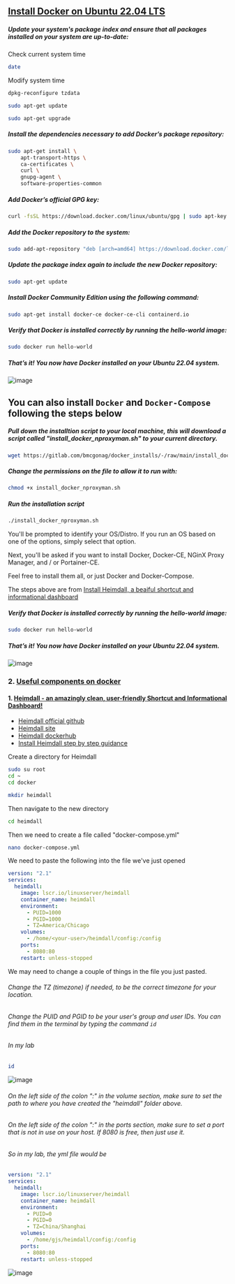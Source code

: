 ## [Install Docker on Ubuntu 22.04 LTS](https://www.youtube.com/watch?v=wCSMDtHPBso)

##### Update your system's package index and ensure that all packages installed on your system are up-to-date:

Check current system time
```sh
date
```

Modify system time
```sh
dpkg-reconfigure tzdata
```

```sh
sudo apt-get update
```

```sh
sudo apt-get upgrade
```

##### Install the dependencies necessary to add Docker’s package repository:
```sh
sudo apt-get install \
    apt-transport-https \
    ca-certificates \
    curl \
    gnupg-agent \
    software-properties-common
```

##### Add Docker’s official GPG key:
```sh
curl -fsSL https://download.docker.com/linux/ubuntu/gpg | sudo apt-key add -
```

##### Add the Docker repository to the system:
```sh
sudo add-apt-repository "deb [arch=amd64] https://download.docker.com/linux/ubuntu $(lsb_release -cs) stable"
```

##### Update the package index again to include the new Docker repository:
```sh
sudo apt-get update
```

##### Install Docker Community Edition using the following command:
```sh
sudo apt-get install docker-ce docker-ce-cli containerd.io
```

##### Verify that Docker is installed correctly by running the hello-world image:
```sh
sudo docker run hello-world
```

##### That’s it! You now have Docker installed on your Ubuntu 22.04 system.
![image](https://user-images.githubusercontent.com/96930989/227760708-cf7ccf34-61fa-483a-a6ba-c049c3864f32.png)


## You can also install `Docker` and `Docker-Compose` following the steps below
##### Pull down the installtion script to your local machine, this will download a script called "install_docker_nproxyman.sh" to your current directory.
```sh
wget https://gitlab.com/bmcgonag/docker_installs/-/raw/main/install_docker_nproxyman.sh
```

##### Change the permissions on the file to allow it to run with:
```sh
chmod +x install_docker_nproxyman.sh
```

##### Run the installation script
```sh
./install_docker_nproxyman.sh
````
You'll be prompted to identify your OS/Distro.  If you run an OS based on one of the options, simply select that option.

Next, you'll be asked if you want to install Docker, Docker-CE, NGinX Proxy Manager, and / or Portainer-CE.

Feel free to install them all, or just Docker and Docker-Compose. 

The steps above are from [Install Heimdall, a beaiful shortcut and informational dashboard](https://wiki.opensourceisawesome.com/books/self-hosted-dashboards/page/install-heimdall-a-beaiful-shortcut-and-informational-dashboard)

##### Verify that Docker is installed correctly by running the hello-world image:
```sh
sudo docker run hello-world
```

##### That’s it! You now have Docker installed on your Ubuntu 22.04 system.
![image](https://user-images.githubusercontent.com/96930989/227760708-cf7ccf34-61fa-483a-a6ba-c049c3864f32.png)



### 2. [Useful components on docker](https://www.youtube.com/watch?v=pBwIm6m6x7M)
#### 1. [Heimdall - an amazingly clean, user-friendly Shortcut and Informational Dashboard!](https://www.youtube.com/watch?v=qFqUXN0jxMQ)
* [Heimdall official github](https://github.com/linuxserver/Heimdall)
* [Heimdall site](https://heimdall.site/)
* [Heimdall dockerhub](https://hub.docker.com/r/linuxserver/heimdall)
* [Install Heimdall step by step guidance](https://wiki.opensourceisawesome.com/books/self-hosted-dashboards/page/install-heimdall-a-beaiful-shortcut-and-informational-dashboard)

Create a directory for Heimdall
```sh
sudo su root
cd ~
cd docker
```

```sh
mkdir heimdall
```

Then navigate to the new directory
```sh
cd heimdall
```

Then we need to create a file called "docker-compose.yml"
```sh
nano docker-compose.yml
```

We need to paste the following into the file we've just opened
```yml
version: "2.1"
services:
  heimdall:
    image: lscr.io/linuxserver/heimdall
    container_name: heimdall
    environment:
      - PUID=1000
      - PGID=1000
      - TZ=America/Chicago
    volumes:
      - /home/<your-user>/heimdall/config:/config
    ports:
      - 8080:80
    restart: unless-stopped
```

We may need to change a couple of things in the file you just pasted.

###### Change the TZ (timezone) if needed, to be the correct timezone for your location.
###### Change the PUID and PGID to be your user's group and user IDs. You can find them in the terminal by typing the command `id`

###### In my lab
```sh
id
```
![image](https://user-images.githubusercontent.com/96930989/227763983-6e2fdabc-f243-447d-860e-a166e5c3ba30.png)

###### On the left side of the colon ":" in the volume section, make sure to set the path to where you have created the "heimdall" folder above.

###### On the left side of the colon ":" in the ports section, make sure to set a port that is not in use on your host.  If 8080 is free, then just use it.

###### So in my lab, the yml file would be
```yml
version: "2.1"
services:
  heimdall:
    image: lscr.io/linuxserver/heimdall
    container_name: heimdall
    environment:
      - PUID=0
      - PGID=0
      - TZ=China/Shanghai
    volumes:
      - /home/gjs/heimdall/config:/config
    ports:
      - 8080:80
    restart: unless-stopped
```
![image](https://user-images.githubusercontent.com/96930989/227764426-76b30534-f63e-4559-a63e-b8373ebf3aff.png)

